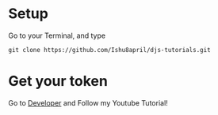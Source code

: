 # Setup
Go to your Terminal, and type
```
git clone https://github.com/Ishu8april/djs-tutorials.git
```

# Get your token
Go to [Developer](https://discord.com/developers/applications) and Follow my Youtube Tutorial!

